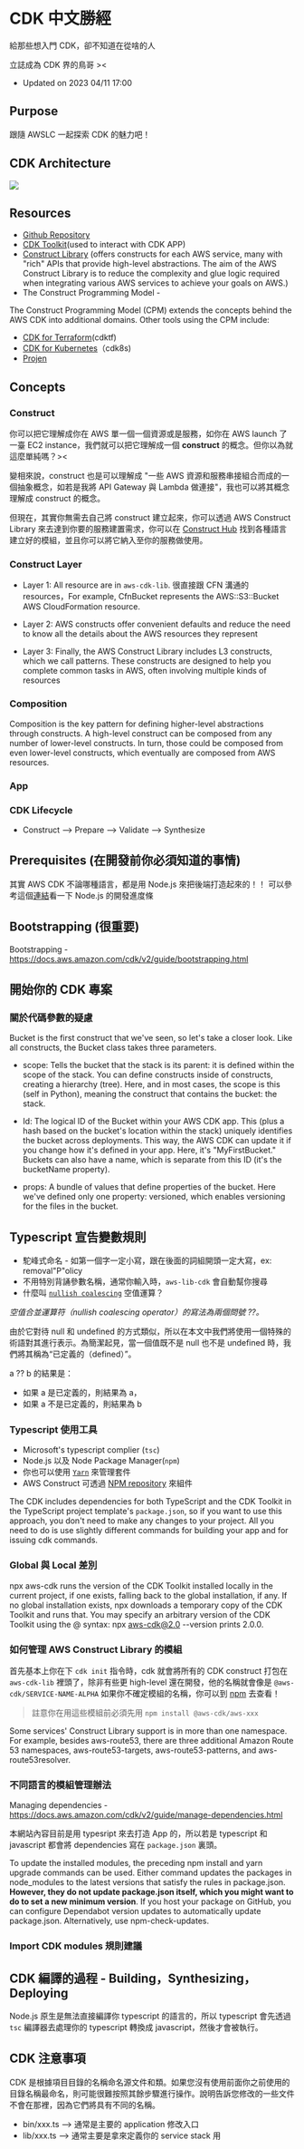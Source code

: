 # CDK 中文勝經

給那些想入門 CDK，卻不知道在從啥的人

立誌成為 CDK 界的鳥哥 ><

* Updated on 2023 04/11 17:00

## Purpose
跟隨 AWSLC 一起探索 CDK 的魅力吧！



## CDK Architecture


![](./pictures/AppStacks.png)

## Resources

* [Github Repository](https://github.com/aws-samples/aws-cdk-examples)
*  [CDK Toolkit](https://docs.aws.amazon.com/cdk/v2/guide/cli.html)(used to interact with CDK APP)
*  [Construct Library](https://docs.aws.amazon.com/cdk/v2/guide/constructs.html) (offers constructs for each AWS service, many with "rich" APIs that provide high-level abstractions. The aim of the AWS Construct Library is to reduce the complexity and glue logic required when integrating various AWS services to achieve your goals on AWS.)
*  The Construct Programming Model -

The Construct Programming Model (CPM) extends the concepts behind the AWS CDK into additional domains. Other tools using the CPM include:

* [CDK for Terraform](https://www.terraform.io/docs/cdktf/index.html)(cdktf)
* [CDK for Kubernetes](https://cdk8s.io/)（cdk8s)
* [Projen](https://github.com/projen/projen)




## Concepts
### Construct

你可以把它理解成你在 AWS 單一個一個資源或是服務，如你在 AWS launch 了一臺 EC2 instance，我們就可以把它理解成一個 **construct** 的概念。但你以為就這麼單純嗎？>< 

變相來說，construct 也是可以理解成 "一些 AWS 資源和服務串接組合而成的一個抽象概念，如若是我將 API Gateway 與 Lambda 做連接"，我也可以將其概念理解成 construct 的概念。

但現在，其實你無需去自己將 construct 建立起來，你可以透過 AWS Construct Library 來去達到你要的服務建置需求，你可以在 [Construct Hub](https://constructs.dev/search?q=&cdk=aws-cdk&cdkver=2&sort=downloadsDesc&offset=0) 找到各種語言建立好的模組，並且你可以將它納入至你的服務做使用。

### Construct Layer 

* Layer 1:
All resource are in `aws-cdk-lib`. 很直接跟 CFN 溝通的 resources，For example, CfnBucket represents the AWS::S3::Bucket AWS CloudFormation resource. 

* Layer 2: AWS constructs offer convenient defaults and reduce the need to know all the details about the AWS resources they represent
  
* Layer 3: Finally, the AWS Construct Library includes L3 constructs, which we call patterns. These constructs are designed to help you complete common tasks in AWS, often involving multiple kinds of resources

### Composition

Composition is the key pattern for defining higher-level abstractions through constructs. A high-level construct can be composed from any number of lower-level constructs. In turn, those could be composed from even lower-level constructs, which eventually are composed from AWS resources.







### App



### CDK Lifecycle

* Construct --> Prepare --> Validate --> Synthesize 


## Prerequisites (在開發前你必須知道的事情)

其實 AWS CDK 不論哪種語言，都是用 Node.js 來把後端打造起來的！！ 可以參考這個[連結](https://github.com/nodejs/release#release-schedule)看一下 Node.js 的開發進度條





## Bootstrapping (很重要)




Bootstrapping - https://docs.aws.amazon.com/cdk/v2/guide/bootstrapping.html



## 開始你的 CDK 專案



### 關於代碼參數的疑慮

Bucket is the first construct that we've seen, so let's take a closer look. Like all constructs, the Bucket class takes three parameters.

* scope: Tells the bucket that the stack is its parent: it is defined within the scope of the stack. You can define constructs inside of constructs, creating a hierarchy (tree). Here, and in most cases, the scope is this (self in Python), meaning the construct that contains the bucket: the stack.

* Id: The logical ID of the Bucket within your AWS CDK app. This (plus a hash based on the bucket's location within the stack) uniquely identifies the bucket across deployments. This way, the AWS CDK can update it if you change how it's defined in your app. Here, it's "MyFirstBucket." Buckets can also have a name, which is separate from this ID (it's the bucketName property).

* props: A bundle of values that define properties of the bucket. Here we've defined only one property: versioned, which enables versioning for the files in the bucket.




## Typescript 宣告變數規則

* 駝峰式命名 - 如第一個字一定小寫，跟在後面的詞組開頭一定大寫，ex: removal"P"olicy
* 不用特別背誦參數名稱，通常你輸入時，`aws-lib-cdk` 會自動幫你搜尋
* 什麼叫 [`nullish coalescing`](https://zh.javascript.info/nullish-coalescing-operator) 空值運算？

*空值合並運算符（nullish coalescing operator）的寫法為兩個問號 ??。*

由於它對待 null 和 undefined 的方式類似，所以在本文中我們將使用一個特殊的術語對其進行表示。為簡潔起見，當一個值既不是 null 也不是 undefined 時，我們將其稱為“已定義的（defined）”。

a ?? b 的結果是：

* 如果 a 是已定義的，則結果為 a，
* 如果 a 不是已定義的，則結果為 b


### Typescript 使用工具

* Microsoft's typescript complier (`tsc`)
* Node.js 以及 Node Package Manager(`npm`)
* 你也可以使用 [`Yarn`](https://yarnpkg.com/) 來管理套件
* AWS Construct 可透過 [NPM repository](https://www.npmjs.com/) 來組件

The CDK includes dependencies for both TypeScript and the CDK Toolkit in the TypeScript project template's `package.json`, so if you want to use this approach, you don't need to make any changes to your project. All you need to do is use slightly different commands for building your app and for issuing cdk commands. 

### Global 與 Local 差別


npx aws-cdk runs the version of the CDK Toolkit installed locally in the current project, if one exists, falling back to the global installation, if any. If no global installation exists, npx downloads a temporary copy of the CDK Toolkit and runs that. You may specify an arbitrary version of the CDK Toolkit using the @ syntax: npx aws-cdk@2.0 --version prints 2.0.0. 



### 如何管理 AWS Construct Library 的模組

首先基本上你在下 `cdk init` 指令時，cdk 就會將所有的 CDK construct 打包在 `aws-cdk-lib` 裡頭了，除非有些更 high-level 還在開發，他的名稱就會像是 `@aws-cdk/SERVICE-NAME-ALPHA` 如果你不確定模組的名稱，你可以到 [npm](https://www.npmjs.com/search?q=%40aws-cdk) 去查看！

> 註意你在用這些模組前必須先用 `npm install @aws-cdk/aws-xxx`


Some services' Construct Library support is in more than one namespace. For example, besides aws-route53, there are three additional Amazon Route 53 namespaces, aws-route53-targets, aws-route53-patterns, and aws-route53resolver.



### 不同語言的模組管理辦法

Managing dependencies - https://docs.aws.amazon.com/cdk/v2/guide/manage-dependencies.html

本網站內容目前是用 typesript 來去打造 App 的，所以若是 typescript 和 javascript 都會將 dependencies 寫在 `package.json` 裏頭。




To update the installed modules, the preceding npm install and yarn upgrade commands can be used. Either command updates the packages in node_modules to the latest versions that satisfy the rules in package.json. **However, they do not update package.json itself, which you might want to do to set a new minimum version**. If you host your package on GitHub, you can configure Dependabot version updates to automatically update package.json. Alternatively, use npm-check-updates.



### Import CDK modules 規則建議


## CDK 編譯的過程 - Building，Synthesizing，Deploying

Node.js 原生是無法直接編譯你 typescript 的語言的，所以 typescript 會先透過 `tsc` 編譯器去處理你的 typescript 轉換成 javascript，然後才會被執行。




## CDK 注意事項

CDK 是根據項目目錄的名稱命名源文件和類。如果您沒有使用前面你之前使用的目錄名稱最命名，則可能很難按照其餘步驟進行操作。說明告訴您修改的一些文件不會在那裡，因為它們將具有不同的名稱。


* bin/xxx.ts --> 通常是主要的 application 修改入口
* lib/xxx.ts --> 通常主要是拿來定義你的 service stack 用

